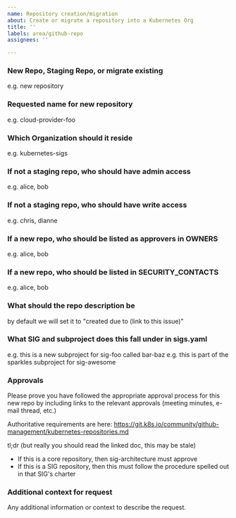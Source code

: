 ```yaml
---
name: Repository creation/migration
about: Create or migrate a repository into a Kubernetes Org
title: ''
labels: area/github-repo
assignees: ''

---
```


### New Repo, Staging Repo, or migrate existing
e.g. new repository

### Requested name for new repository
e.g. cloud-provider-foo

### Which Organization should it reside
e.g. kubernetes-sigs

### If not a staging repo, who should have admin access
e.g. alice, bob

### If not a staging repo, who should have write access
e.g. chris, dianne

### If a new repo, who should be listed as approvers in OWNERS
e.g. alice, bob

### If a new repo, who should be listed in SECURITY_CONTACTS
e.g. alice, bob

### What should the repo description be
by default we will set it to "created due to (link to this issue)"

### What SIG and subproject does this fall under in sigs.yaml
e.g. this is a new subproject for sig-foo called bar-baz
e.g. this is part of the sparkles subproject for sig-awesome

### Approvals
Please prove you have followed the appropriate approval process for this new
repo by including links to the relevant approvals (meeting minutes, e-mail
thread, etc.)

Authoritative requirements are here: https://git.k8s.io/community/github-management/kubernetes-repositories.md

tl;dr (but really you should read the linked doc, this may be stale)
- If this is a core repository, then sig-architecture must approve
- If this is a SIG repository, then this must follow the procedure spelled out
  in that SIG's charter

### Additional context for request
Any additional information or context to describe the request.
